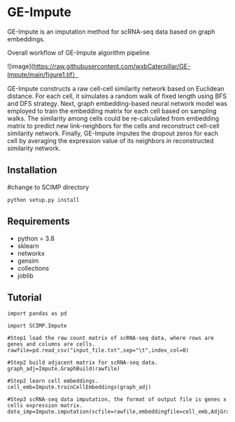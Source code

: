 # GE-Impute

GE-Impute is an imputation method for scRNA-seq data based on graph embeddings.

Overall workflow of GE-Impute algorithm pipeline

![image](https://raw.githubusercontent.com/wxbCaterpillar/GE-Impute/main/figure1.tif）

GE-Impute constructs a raw cell-cell similarity network based on Euclidean distance. For each cell, it simulates a random walk of fixed length using BFS and DFS strategy. Next, graph embedding-based neural network model was employed to train the embedding matrix for each cell based on sampling walks. The similarity among cells could be re-calculated from embedding matrix to predict new link-neighbors for the cells and reconstruct cell-cell similarity network. Finally, GE-Impute imputes the dropout zeros for each cell by averaging the expression value of its neighbors in reconstructed similarity network.

## Installation

#change to SCIMP directory
```
python setup.py install
```
## Requirements
- python = 3.8
- sklearn
- networkx
- gensim
- collections
- joblib


## Tutorial

```
import pandas as pd

import SCIMP.Impute

#Step1 load the raw count matrix of scRNA-seq data, where rows are genes and columns are cells.
rawfile=pd.read_csv("input_file.txt",sep="\t",index_col=0)

#Step2 build adjacent matrix for scRNA-seq data.
graph_adj=Impute.GraphBuild(rawfile)

#Step2 learn cell embeddings.
cell_emb=Impute.trainCellEmbeddings(graph_adj)

#Step3 scRNA-seq data imputation, the format of output file is genes x cells expression matrix.
data_imp=Impute.imputation(scfile=rawfile,embeddingfile=cell_emb,AdjGraph=graph_adj)
```
